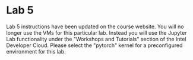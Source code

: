 # Lab 5

Lab 5 instructions have been updated on the course website. You will no longer use the VMs for this particular lab. Instead you will use the Jupyter Lab functionality under the "Workshops and Tutorials" section of the Intel Developer Cloud. Please select the "pytorch" kernel for a preconfigured environment for this lab. 

